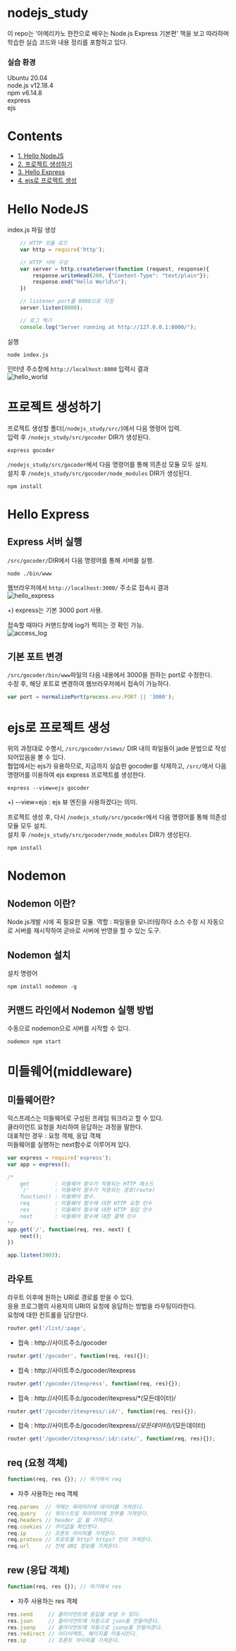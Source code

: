 # nodejs_study
이 repo는 '아메리카노 한잔으로 배우는 Node.js Express 기본편' 책을 보고 따라하며 학습한 실습 코드와 내용 정리를 포함하고 있다.  

### 실습 환경
Ubuntu 20.04  
node.js v12.18.4  
npm v6.14.8  
express  
ejs  

# Contents

<!--ts-->

- [1. Hello NodeJS](#hello-nodejs)
- [2. 프로젝트 생성하기](#프로젝트-생성하기)
- [3. Hello Express](#hello-express)
- [4. ejs로 프로젝트 생성](#ejs로-프로젝트-생성)
<!--te-->

# Hello NodeJS

index.js 파일 생성  
```javascript
    // HTTP 모듈 로드
    var http = require('http');

    // HTTP 서버 구성
    var server = http.createServer(function (request, response){
        response.writeHead(200, {"Content-Type": "text/plain"});
        response.end("Hello World\n");
    }) 

    // listener port를 8000으로 지정
    server.listen(8000);

    // 로그 찍기
    console.log("Server running at http://127.0.0.1:8000/");
```

실행
```shell
node index.js
```

인터넷 주소창에 `http://localhost:8000` 입력시 결과  
![hello_world](https://user-images.githubusercontent.com/59961690/94358469-27795400-00dc-11eb-865a-3fd23b5184bc.png)  


# 프로젝트 생성하기
프로젝트 생성할 폴더(`/nodejs_study/src/`)에서 다음 명령어 입력.  
입력 후 `/nodejs_study/src/gocoder` DIR가 생성된다.
```shell
express gocoder
```

`/nodejs_study/src/gocoder`에서 다음 명령어를 통해 의존성 모듈 모두 설치.  
설치 후 `/nodejs_study/src/gocoder/node_modules` DIR가 생성된다.
```shell
npm install
```

# Hello Express
## Express 서버 실행
`/src/gocoder/`DIR에서 다음 명령어를 통해 서버를 실행.  
```shell
node ./bin/www
```

웹브라우저에서 `http://localhost:3000/` 주소로 접속시 결과  
![hello_express](https://user-images.githubusercontent.com/59961690/94359036-af149200-00df-11eb-86aa-6f1ee66b8eba.png)  

+) express는 기본 3000 port 사용.   

접속할 때마다 커맨드창에 log가 찍히는 것 확인 가능.  
![access_log](https://user-images.githubusercontent.com/59961690/94359089-f733b480-00df-11eb-83ad-939b843877c8.png)  


## 기본 포트 변경
`/src/gocoder/bin/www`파일의 다음 내용에서 3000을 원하는 port로 수정한다.  
수정 후, 해당 포트로 변경하여 웹브라우저에서 접속이 가능하다.  
```javascript
var port = normalizePort(process.env.PORT || '3000');
```

# ejs로 프로젝트 생성

위의 과정대로 수행시, `/src/gocoder/views/` DIR 내의 파일들이 jade 문법으로 작성되어있음을 볼 수 있다.  
협업에서는 ejs가 유용하므로, 지금까지 실습한 gocoder를 삭제하고, `/src/`에서 다음 명령어를 이용하여 ejs express 프로젝트를 생성한다.  
```shell
express --view=ejs gocoder
```
+) --view=ejs : ejs 뷰 엔진을 사용하겠다는 의미.  

프로젝트 생성 후, 다시 `/nodejs_study/src/gocoder`에서 다음 명령어를 통해 의존성 모듈 모두 설치.  
설치 후 `/nodejs_study/src/gocoder/node_modules` DIR가 생성된다.  
```shell
npm install
```

# Nodemon
## Nodemon 이란?
Node.js개발 시에 꼭 필요한 모듈.
역할 : 파일들을 모니터링하다 소스 수정 시 자동으로 서버를 재시작하여 곧바로 서버에 반영을 할 수 있는 도구.  

## Nodemon 설치
설치 명령어
```shell
npm install nodemon -g
```

## 커맨드 라인에서 Nodemon 실행 방법
수동으로 nodemon으로 서버를 시작할 수 있다.  
```shell
nodemon npm start
```

# 미들웨어(middleware)
## 미들웨어란?
익스프레스는 미들웨어로 구성된 프레임 워크라고 할 수 있다.  
클라이언트 요청을 처리하여 응답하는 과정을 말한다.  
대표적인 경우 : 요청 객체, 응답 객체  
미들웨어를 실행하는 next함수로 이루어져 있다.  
```javascript
var express = require('express');
var app = express();

/*
    get        : 미들웨어 함수가 적용되는 HTTP 메소드
    '/'        : 미들웨어 함수가 적용되는 경로(route)
    function() : 미들웨어 함수.
    req        : 미들웨어 함수에 대한 HTTP 요청 인수
    res        : 미들웨어 함수에 대한 HTTP 응답 인수
    next       : 미들웨어 함수에 대한 콜백 인수
*/
app.get('/', function(req, res, next) {
    next();
})

app.listen(3003);
```

## 라우트
라우트 이후에 원하는 URI로 경로를 받을 수 있다.  
응용 프로그램의 사용자의 URI의 요청에 응답하는 방법을 라우팅이라한다.  
요청에 대한 컨트롤을 담당한다.  
```javascript
router.get('/list/:page',
```

* 접속 : http://사이트주소/gocoder  
```javascript
router.get('/gocoder', function(req, res){});
```

* 접속 : http://사이트주소/gocoder/itexpress
```javascript
router.get('/gocoder/itexpress', function(req, res){});
```

* 접속 : http://사이트주소/gocoder/itexpress/*(모든데이터)/
```javascript
router.get('/gocoder/itexpress/:id/', function(req, res){});
```

* 접속 : http://사이트주소/gocoder/itexpress/*(모든데이터)/*(모든데이터)
```javascript
router.get('/gocoder/itexpress/:id/:cate/', function(req, res){});
```

## req (요청 객체)
```javascript
function(req, res {}); // 여기에서 req
```

* 자주 사용하는 req 객체
```javascript
req.params  // 객체는 파라미터에 데이터를 가져온다.
req.query   // 쿼리스트링 파라미터에 전부를 가져온다.
req.headers // header 값 을 가져온다.
req.cookies // 쿠키값을 확인한다.
req.ip      // 프론트 아이피를 가져온다.
req.protoco // 프로토콜 http? https? 인지 가져온다.
req.url     // 전체 URI 정보를 가져온다.
```

## rew (응답 객체)
```javascript
function(req, res {}); // 여기에서 res
```

* 자주 사용하는 res 객체
```javascript
res.send     // 클라이언트에 응답을 보낼 수 있다.
res.json     // 클라이언트에 자동으로 json을 만들어준다.
res.jsonp    // 클라이언트에 자동으로 jsonp를 만들어준다.
res.redirect // 리다이렉트, 페이지를 이동시킨다.
res.ip       // 프론트 아이피를 가져온다.
```
